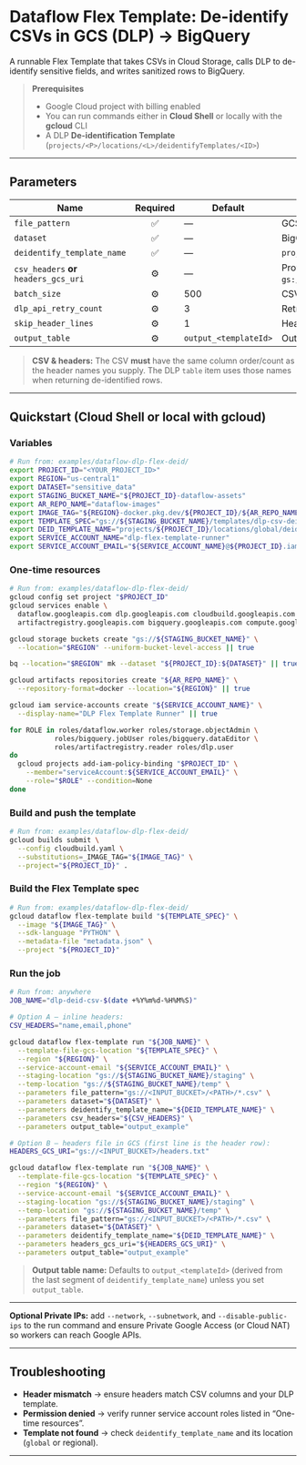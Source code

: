# Dataflow Flex Template: De-identify CSVs in GCS (DLP) → BigQuery

A runnable Flex Template that takes CSVs in Cloud Storage, calls DLP to de-identify sensitive fields, and writes sanitized rows to BigQuery.

> **Prerequisites**
> - Google Cloud project with billing enabled
> - You can run commands either in **Cloud Shell** or locally with the **gcloud** CLI
> - A DLP **De-identification Template** (`projects/<P>/locations/<L>/deidentifyTemplates/<ID>`)

---

## Parameters

| Name | Required | Default | Description |
|------|:--------:|---------|-------------|
| `file_pattern` | ✅ | — | GCS glob to input CSVs |
| `dataset` | ✅ | — | BigQuery dataset (table is created if needed) |
| `deidentify_template_name` | ✅ | — | `projects/<P>/locations/<L>/deidentifyTemplates/<ID>` |
| `csv_headers` **or** `headers_gcs_uri` | ⚙️ | — | Provide headers inline (comma-separated) **or** via a `gs://` file (first line is header) |
| `batch_size` | ⚙️ | 500 | CSV lines per DLP call |
| `dlp_api_retry_count` | ⚙️ | 3 | Retries per batch |
| `skip_header_lines` | ⚙️ | 1 | Header lines to skip in `ReadFromText` |
| `output_table` | ⚙️ | `output_<templateId>` | Output table name within `dataset` |

> **CSV & headers:** The CSV **must** have the same column order/count as the header names you supply. The DLP `table` item uses those names when returning de-identified rows.

---

## Quickstart (Cloud Shell or local with gcloud)

### Variables
```bash
# Run from: examples/dataflow-dlp-flex-deid/
export PROJECT_ID="<YOUR_PROJECT_ID>"
export REGION="us-central1"
export DATASET="sensitive_data"
export STAGING_BUCKET_NAME="${PROJECT_ID}-dataflow-assets"
export AR_REPO_NAME="dataflow-images"
export IMAGE_TAG="${REGION}-docker.pkg.dev/${PROJECT_ID}/${AR_REPO_NAME}/dlp-csv-deid:latest"
export TEMPLATE_SPEC="gs://${STAGING_BUCKET_NAME}/templates/dlp-csv-deid.json"
export DEID_TEMPLATE_NAME="projects/${PROJECT_ID}/locations/global/deidentifyTemplates/<TEMPLATE_ID>"
export SERVICE_ACCOUNT_NAME="dlp-flex-template-runner"
export SERVICE_ACCOUNT_EMAIL="${SERVICE_ACCOUNT_NAME}@${PROJECT_ID}.iam.gserviceaccount.com"
```

### One-time resources
```bash
# Run from: examples/dataflow-dlp-flex-deid/
gcloud config set project "$PROJECT_ID"
gcloud services enable \
  dataflow.googleapis.com dlp.googleapis.com cloudbuild.googleapis.com \
  artifactregistry.googleapis.com bigquery.googleapis.com compute.googleapis.com

gcloud storage buckets create "gs://${STAGING_BUCKET_NAME}" \
  --location="$REGION" --uniform-bucket-level-access || true

bq --location="$REGION" mk --dataset "${PROJECT_ID}:${DATASET}" || true

gcloud artifacts repositories create "${AR_REPO_NAME}" \
  --repository-format=docker --location="${REGION}" || true

gcloud iam service-accounts create "${SERVICE_ACCOUNT_NAME}" \
  --display-name="DLP Flex Template Runner" || true

for ROLE in roles/dataflow.worker roles/storage.objectAdmin \
           roles/bigquery.jobUser roles/bigquery.dataEditor \
           roles/artifactregistry.reader roles/dlp.user
do
  gcloud projects add-iam-policy-binding "$PROJECT_ID" \
    --member="serviceAccount:${SERVICE_ACCOUNT_EMAIL}" \
    --role="$ROLE" --condition=None
done
```

### Build and push the template
```bash
# Run from: examples/dataflow-dlp-flex-deid/
gcloud builds submit \
  --config cloudbuild.yaml \
  --substitutions=_IMAGE_TAG="${IMAGE_TAG}" \
  --project="${PROJECT_ID}" .
```

### Build the Flex Template spec
```bash
# Run from: examples/dataflow-dlp-flex-deid/
gcloud dataflow flex-template build "${TEMPLATE_SPEC}" \
  --image "${IMAGE_TAG}" \
  --sdk-language "PYTHON" \
  --metadata-file "metadata.json" \
  --project "${PROJECT_ID}"
```

### Run the job
```bash
# Run from: anywhere
JOB_NAME="dlp-deid-csv-$(date +%Y%m%d-%H%M%S)"

# Option A — inline headers:
CSV_HEADERS="name,email,phone"

gcloud dataflow flex-template run "${JOB_NAME}" \
  --template-file-gcs-location "${TEMPLATE_SPEC}" \
  --region "${REGION}" \
  --service-account-email "${SERVICE_ACCOUNT_EMAIL}" \
  --staging-location "gs://${STAGING_BUCKET_NAME}/staging" \
  --temp-location "gs://${STAGING_BUCKET_NAME}/temp" \
  --parameters file_pattern="gs://<INPUT_BUCKET>/<PATH>/*.csv" \
  --parameters dataset="${DATASET}" \
  --parameters deidentify_template_name="${DEID_TEMPLATE_NAME}" \
  --parameters csv_headers="${CSV_HEADERS}" \
  --parameters output_table="output_example"

# Option B — headers file in GCS (first line is the header row):
HEADERS_GCS_URI="gs://<INPUT_BUCKET>/headers.txt"

gcloud dataflow flex-template run "${JOB_NAME}" \
  --template-file-gcs-location "${TEMPLATE_SPEC}" \
  --region "${REGION}" \
  --service-account-email "${SERVICE_ACCOUNT_EMAIL}" \
  --staging-location "gs://${STAGING_BUCKET_NAME}/staging" \
  --temp-location "gs://${STAGING_BUCKET_NAME}/temp" \
  --parameters file_pattern="gs://<INPUT_BUCKET>/<PATH>/*.csv" \
  --parameters dataset="${DATASET}" \
  --parameters deidentify_template_name="${DEID_TEMPLATE_NAME}" \
  --parameters headers_gcs_uri="${HEADERS_GCS_URI}" \
  --parameters output_table="output_example"
```

> **Output table name:** Defaults to `output_<templateId>` (derived from the last segment of `deidentify_template_name`) unless you set `output_table`.

---

**Optional Private IPs:** add `--network`, `--subnetwork`, and `--disable-public-ips` to the run command and ensure Private Google Access (or Cloud NAT) so workers can reach Google APIs.

---

## Troubleshooting

- **Header mismatch** → ensure headers match CSV columns and your DLP template.
- **Permission denied** → verify runner service account roles listed in “One-time resources”.
- **Template not found** → check `deidentify_template_name` and its location (`global` or regional).

---